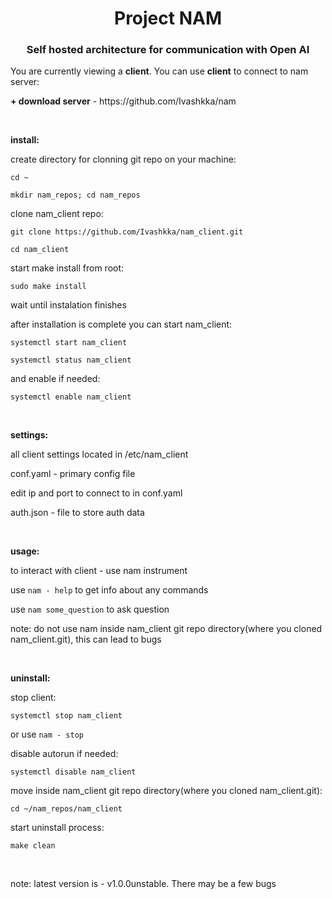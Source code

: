 <h1 align="center">Project NAM
<h3 align="center">Self hosted architecture for communication with Open AI</h3>
<p>You are currently viewing a <b>client</b>. You can use <b>client</b> to connect to nam server:</p>
<p><b>+ download server</b>  -  https://github.com/Ivashkka/nam</p>
<br>
<p><b>install:</b></p>
<p>create directory for clonning git repo on your machine:</p>
<p><code>cd ~</code></p>
<p><code>mkdir nam_repos; cd nam_repos</code></p>
<p>clone nam_client repo:</p>
<p><code>git clone https://github.com/Ivashkka/nam_client.git</code></p>
<p><code>cd nam_client</code></p>
<p>start make install from root:</p>
<p><code>sudo make install</code></p>
<p>wait until instalation finishes</p>
<p>after installation is complete you can start nam_client:</p>
<p><code>systemctl start nam_client</code></p>
<p><code>systemctl status nam_client</code></p>
<p>and enable if needed:</p>
<p><code>systemctl enable nam_client</code></p>
<br>
<p><b>settings:</b>
<p>all client settings located in /etc/nam_client</p>
<p>conf.yaml - primary config file</p>
<p>edit ip and port to connect to in conf.yaml</p>
<p>auth.json - file to store auth data</p>
<br>
<p><b>usage:</b>
<p>to interact with client - use nam instrument</p>
<p>use <code>nam - help</code> to get info about any commands</p>
<p>use <code>nam some_question</code> to ask question</p>
<p>note: do not use nam inside nam_client git repo directory(where you cloned nam_client.git), this can lead to bugs</p>
<br>
<p><b>uninstall:</b>
<p>stop client:</p>
<p><code>systemctl stop nam_client</code></p>
<p>or use <code>nam - stop</code></p>
<p>disable autorun if needed:</p>
<p><code>systemctl disable nam_client</code></p>
<p>move inside nam_client git repo directory(where you cloned nam_client.git):</p>
<p><code>cd ~/nam_repos/nam_client</code></p>
<p>start uninstall process:</p>
<p><code>make clean</code></p>
<br>
<p>note: latest version is - v1.0.0unstable. There may be a few bugs</p>
